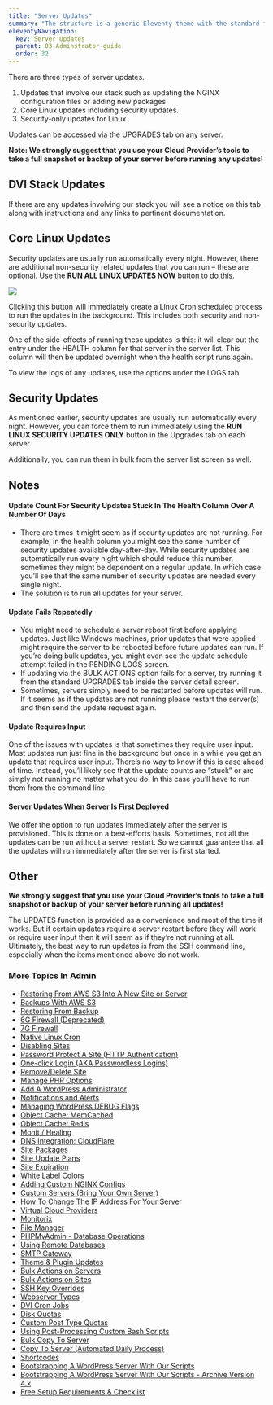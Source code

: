 ```yaml
---
title: "Server Updates"
summary: "The structure is a generic Eleventy theme with the standard folder and file names."
eleventyNavigation:
  key: Server Updates
  parent: 03-Adminstrator-guide
  order: 32
---
```

There are three types of server updates.

1.  Updates that involve our stack such as updating the NGINX configuration files or adding new packages
2.  Core Linux updates including security updates.
3.  Security-only updates for Linux

Updates can be accessed via the UPGRADES tab on any server.

**Note: We strongly suggest that you use your Cloud Provider’s tools to take a full snapshot or backup of your server before running any updates!**

## DVI Stack Updates

If there are any updates involving our stack you will see a notice on this tab along with instructions and any links to pertinent documentation.

## Core Linux Updates

Security updates are usually run automatically every night. However, there are additional non-security related updates that you can run – these are optional. Use the **RUN ALL LINUX UPDATES NOW** button to do this.

[![](https://web.archive.org/web/20240529140617im_/https://wpclouddeploy.com/wp-content/uploads/2021/08/wpcd-v4-127.png)](https://web.archive.org/web/20240529140617/https://wpclouddeploy.com/wp-content/uploads/2021/08/wpcd-v4-127.png)

Clicking this button will immediately create a Linux Cron scheduled process to run the updates in the background. This includes both security and non-security updates.

One of the side-effects of running these updates is this: it will clear out the entry under the HEALTH column for that server in the server list. This column will then be updated overnight when the health script runs again.

To view the logs of any updates, use the options under the LOGS tab.

## Security Updates

As mentioned earlier, security updates are usually run automatically every night. However, you can force them to run immediately using the **RUN LINUX SECURITY UPDATES ONLY** button in the Upgrades tab on each server.

Additionally, you can run them in bulk from the server list screen as well.

## Notes

#### Update Count For Security Updates Stuck In The Health Column Over A Number Of Days

*   There are times it might seem as if security updates are not running. For example, in the health column you might see the same number of security updates available day-after-day. While security updates are automatically run every night which should reduce this number, sometimes they might be dependent on a regular update. In which case you’ll see that the same number of security updates are needed every single night.
*   The solution is to run all updates for your server.

#### Update Fails Repeatedly

*   You might need to schedule a server reboot first before applying updates. Just like Windows machines, prior updates that were applied might require the server to be rebooted before future updates can run. If you’re doing bulk updates, you might even see the update schedule attempt failed in the PENDING LOGS screen.
*   If updating via the BULK ACTIONS option fails for a server, try running it from the standard UPGRADES tab inside the server detail screen.
*   Sometimes, servers simply need to be restarted before updates will run. If it seems as if the updates are not running please restart the server(s) and then send the update request again.

#### Update Requires Input

One of the issues with updates is that sometimes they require user input. Most updates run just fine in the background but once in a while you get an update that requires user input. There’s no way to know if this is case ahead of time. Instead, you’ll likely see that the update counts are “stuck” or are simply not running no matter what you do. In this case you’ll have to run them from the command line.

#### Server Updates When Server Is First Deployed

We offer the option to run updates immediately after the server is provisioned. This is done on a best-efforts basis. Sometimes, not all the updates can be run without a server restart. So we cannot guarantee that all the updates will run immediately after the server is first started.

## **Other**

**We strongly suggest that you use your Cloud Provider’s tools to take a full snapshot or backup of your server before running all updates!**

The UPDATES function is provided as a convenience and most of the time it works. But if certain updates require a server restart before they will work or require user input then it will seem as if they’re not running at all. Ultimately, the best way to run updates is from the SSH command line, especially when the items mentioned above do not work.

### More Topics In Admin

*   [Restoring From AWS S3 Into A New Site or Server](https://web.archive.org/web/20240529140617/https://wpclouddeploy.com/documentation/tips-techniques-education/restoring-from-s3-into-a-new-site-or-server/)
*   [Backups With AWS S3](https://web.archive.org/web/20240529140617/https://wpclouddeploy.com/documentation/wpcloud-deploy-admin/backups-with-aws-s3/)
*   [Restoring From Backup](https://web.archive.org/web/20240529140617/https://wpclouddeploy.com/documentation/wpcloud-deploy-admin/restoring-from-backup/)
*   [6G Firewall (Deprecated)](https://web.archive.org/web/20240529140617/https://wpclouddeploy.com/documentation/wpcloud-deploy-admin/6g-firewall/)
*   [7G Firewall](https://web.archive.org/web/20240529140617/https://wpclouddeploy.com/documentation/wpcloud-deploy-admin/7g-firewall/)
*   [Native Linux Cron](https://web.archive.org/web/20240529140617/https://wpclouddeploy.com/documentation/wpcloud-deploy-admin/native-linux-cron/)
*   [Disabling Sites](https://web.archive.org/web/20240529140617/https://wpclouddeploy.com/documentation/wpcloud-deploy-admin/disabling-sites/)
*   [Password Protect A Site (HTTP Authentication)](https://web.archive.org/web/20240529140617/https://wpclouddeploy.com/documentation/wpcloud-deploy-admin/add-basic-password-protection-to-a-site-http-authentication/)
*   [One-click Login (AKA Passwordless Logins)](https://web.archive.org/web/20240529140617/https://wpclouddeploy.com/documentation/wpcloud-deploy-admin/one-click-login-aka-passwordless-logins/)
*   [Remove/Delete Site](https://web.archive.org/web/20240529140617/https://wpclouddeploy.com/documentation/wpcloud-deploy-admin/remove-delete-site/)
*   [Manage PHP Options](https://web.archive.org/web/20240529140617/https://wpclouddeploy.com/documentation/wpcloud-deploy-admin/manage-php-options/)
*   [Add A WordPress Administrator](https://web.archive.org/web/20240529140617/https://wpclouddeploy.com/documentation/wpcloud-deploy-admin/add-a-wordpress-administrator/)
*   [Notifications and Alerts](https://web.archive.org/web/20240529140617/https://wpclouddeploy.com/documentation/wpcloud-deploy-admin/notifications/)
*   [Managing WordPress DEBUG Flags](https://web.archive.org/web/20240529140617/https://wpclouddeploy.com/documentation/wpcloud-deploy-admin/managing-wordpress-debug-flags/)
*   [Object Cache: MemCached](https://web.archive.org/web/20240529140617/https://wpclouddeploy.com/documentation/wpcloud-deploy-admin/object-cache-memcached/)
*   [Object Cache: Redis](https://web.archive.org/web/20240529140617/https://wpclouddeploy.com/documentation/wpcloud-deploy-admin/object-cache-redis/)
*   [Monit / Healing](https://web.archive.org/web/20240529140617/https://wpclouddeploy.com/documentation/wpcloud-deploy-admin/monit-healing/)
*   [DNS Integration: CloudFlare](https://web.archive.org/web/20240529140617/https://wpclouddeploy.com/documentation/wpcloud-deploy-admin/dns-integration-cloudflare/)
*   [Site Packages](https://web.archive.org/web/20240529140617/https://wpclouddeploy.com/documentation/wpcloud-deploy-admin/site-packages/)
*   [Site Update Plans](https://web.archive.org/web/20240529140617/https://wpclouddeploy.com/documentation/wpcloud-deploy-admin/site-update-plans/)
*   [Site Expiration](https://web.archive.org/web/20240529140617/https://wpclouddeploy.com/documentation/wpcloud-deploy-admin/site-expiration/)
*   [White Label Colors](https://web.archive.org/web/20240529140617/https://wpclouddeploy.com/documentation/wpcloud-deploy-admin/white-label-colors/)
*   [Adding Custom NGINX Configs](https://web.archive.org/web/20240529140617/https://wpclouddeploy.com/documentation/wpcloud-deploy-admin/adding-custom-nginx-configs/)
*   [Custom Servers (Bring Your Own Server)](https://web.archive.org/web/20240529140617/https://wpclouddeploy.com/documentation/wpcloud-deploy-admin/custom-servers-bring-your-own-server/)
*   [How To Change The IP Address For Your Server](https://web.archive.org/web/20240529140617/https://wpclouddeploy.com/documentation/wpcloud-deploy-admin/how-to-change-the-ip-address-for-your-server/)
*   [Virtual Cloud Providers](https://web.archive.org/web/20240529140617/https://wpclouddeploy.com/documentation/wpcloud-deploy-admin/virtual-cloud-providers/)
*   [Monitorix](https://web.archive.org/web/20240529140617/https://wpclouddeploy.com/documentation/wpcloud-deploy-admin/monitorix/)
*   [File Manager](https://web.archive.org/web/20240529140617/https://wpclouddeploy.com/documentation/wpcloud-deploy-admin/file-manager/)
*   [PHPMyAdmin - Database Operations](https://web.archive.org/web/20240529140617/https://wpclouddeploy.com/documentation/wpcloud-deploy-admin/phpmyadmin-database-operations/)
*   [Using Remote Databases](https://web.archive.org/web/20240529140617/https://wpclouddeploy.com/documentation/wpcloud-deploy-admin/using-remote-databases/)
*   [SMTP Gateway](https://web.archive.org/web/20240529140617/https://wpclouddeploy.com/documentation/wpcloud-deploy-admin/smtp-gateway/)
*   [Theme & Plugin Updates](https://web.archive.org/web/20240529140617/https://wpclouddeploy.com/documentation/wpcloud-deploy-admin/theme-plugin-updates/)
*   [Bulk Actions on Servers](https://web.archive.org/web/20240529140617/https://wpclouddeploy.com/documentation/wpcloud-deploy-admin/bulk-actions-on-servers/)
*   [Bulk Actions on Sites](https://web.archive.org/web/20240529140617/https://wpclouddeploy.com/documentation/wpcloud-deploy-admin/bulk-actions-on-sites/)
*   [SSH Key Overrides](https://web.archive.org/web/20240529140617/https://wpclouddeploy.com/documentation/wpcloud-deploy-admin/ssh-key-overrides/)
*   [Webserver Types](https://web.archive.org/web/20240529140617/https://wpclouddeploy.com/documentation/wpcloud-deploy-admin/webserver-types/)
*   [DVI Cron Jobs](https://web.archive.org/web/20240529140617/https://wpclouddeploy.com/documentation/wpcloud-deploy-admin/wpcd-cron-jobs/)
*   [Disk Quotas](https://web.archive.org/web/20240529140617/https://wpclouddeploy.com/documentation/wpcloud-deploy-admin/disk-quotas/)
*   [Custom Post Type Quotas](https://web.archive.org/web/20240529140617/https://wpclouddeploy.com/documentation/wpcloud-deploy-admin/custom-post-type-quotas/)
*   [Using Post-Processing Custom Bash Scripts](https://web.archive.org/web/20240529140617/https://wpclouddeploy.com/documentation/wpcloud-deploy-admin/using-post-processing-custom-bash-scripts/)
*   [Bulk Copy To Server](https://web.archive.org/web/20240529140617/https://wpclouddeploy.com/documentation/wpcloud-deploy-admin/bulk-copy-to-server/)
*   [Copy To Server (Automated Daily Process)](https://web.archive.org/web/20240529140617/https://wpclouddeploy.com/documentation/wpcloud-deploy-admin/copy-to-server-automated-daily-process/)
*   [Shortcodes](https://web.archive.org/web/20240529140617/https://wpclouddeploy.com/documentation/wpcloud-deploy-admin/shortcodes/)
*   [Bootstrapping A WordPress Server With Our Scripts](https://web.archive.org/web/20240529140617/https://wpclouddeploy.com/documentation/wpcloud-deploy-admin/bootstrapping-a-wordpress-server-with-our-scripts/)
*   [Bootstrapping A WordPress Server With Our Scripts - Archive Version 4.x](https://web.archive.org/web/20240529140617/https://wpclouddeploy.com/documentation/wpcloud-deploy-admin/bootstrapping-a-wordpress-server-with-our-scripts-version-4-x/)
*   [Free Setup Requirements & Checklist](https://web.archive.org/web/20240529140617/https://wpclouddeploy.com/documentation/wpcloud-deploy-admin/free-setup-requirements-checklist/)
